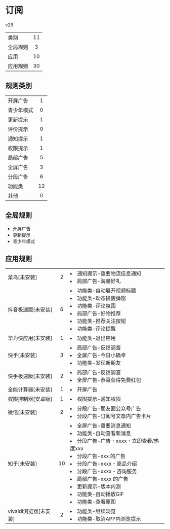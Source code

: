 # 订阅

v29

|||
| - |:-:|
|类别|11|
|全局规则|3|
|应用|10|
|应用规则|30|

## 规则类别

|||
| - |:-:|
|开屏广告|1|
|青少年模式|0|
|更新提示|1|
|评价提示|0|
|通知提示|1|
|权限提示|1|
|局部广告|5|
|全屏广告|3|
|分段广告|6|
|功能类|12|
|其他|0|

## 全局规则

- 开屏广告
- 更新提示
- 青少年模式

## 应用规则

||||
| - |:-:|-|
|菜鸟[未安装]|2|<li>通知提示-重要物流信息通知<li>局部广告-海量好礼|
|抖音极速版[未安装]|6|<li>功能类-自动展开视频标题<li>功能类-动态提醒弹窗<li>功能类-评论氛围<li>局部广告-好物推荐<li>功能类-推荐关注按钮<li>功能类-评论提醒|
|华为快应用[未安装]|1|<li>功能类-退出应用|
|快手[未安装]|3|<li>局部广告-反馈调查<li>全屏广告-今日小确幸<li>功能类-发现新朋友|
|快手极速版[未安装]|2|<li>局部广告-反馈调查<li>全屏广告-恭喜获得免费红包|
|全能计算器[未安装]|1|<li>开屏广告|
|权限控制器[安卓版]|1|<li>权限提示-通知权限|
|微信[未安装]|2|<li>分段广告-朋友圈公众号广告<li>分段广告-订阅号文章内广告卡片|
|知乎[未安装]|10|<li>全屏广告-重要消息通知<li>功能类-自动查看新消息<li>分段广告-广告・xxxx・立即查看/热度xxx<li>分段广告-xxx 的广告<li>分段广告-xxxx・商品介绍<li>分段广告-xxxx・咨询服务<li>局部广告-xxxx 的广告<li>更新提示-版本内测<li>功能类-自动播放GIF<li>功能类-查看原图|
|vivaldi浏览器[未安装]|2|<li>功能类-继续浏览<li>功能类-取消APP内浏览提示|
